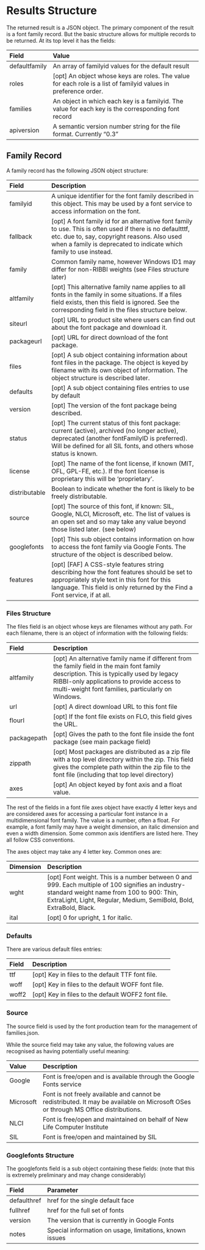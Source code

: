 
# Results Structure

The returned result is a JSON object. The primary component of the result is a font family record. But the basic structure allows for multiple records to be returned. At its top level it has the fields:

| Field     | Value                                                             |
| :-------- | :---------------------------------------------------------------- |
| defaultfamily | An array of familyid values for the default result |
| roles     | \[opt\] An object whose keys are roles. The value for each role is a list of familyid values in preference order. |
| families  | An object in which each key is a familyid. The value for each key is the corresponding font record |
| apiversion | A semantic version number string for the file format. Currently “0.3” |

## Family Record

A family record has the following JSON object structure:

| Field     | Description                                                     |
| :-------- | :-------------------------------------------------------------- |
| familyid  | A unique identifier for the font family described in this object. This may be used by a font service to access information on the font. |
| fallback  | \[opt\] A font family id for an alternative font family to use. This is often used if there is no defaultttf, etc. due to, say, copyright reasons. Also used when a family is deprecated to indicate which family to use instead. |
| family    | Common family name, however Windows ID1 may differ for non-RIBBI weights (see Files structure later) |
| altfamily | \[opt\] This alternative family name applies to all fonts in the family in some situations. If a files field exists, then this field is ignored. See the corresponding field in the files structure below. |
| siteurl   | \[opt\] URL to product site where users can find out about the font package and download it. |
| packageurl | \[opt\] URL for direct download of the font package. |
| files     | \[opt\] A sub object containing information about font files in the package. The object is keyed by filename with its own object of information. The object structure is described later. |
| defaults  | \[opt\] A sub object containing files entries to use by default |
| version   | \[opt\] The version of the font package being described. |
| status    | \[opt\] The current status of this font package: current (active), archived (no longer active), deprecated (another fontFamilyID is preferred). Will be defined for all SIL fonts, and others whose status is known. |
| license   | \[opt\] The name of the font license, if known (MIT, OFL, GPL-FE, etc.). If the font license is proprietary this will be ‘proprietary’. |
| distributable | Boolean to indicate whether the font is likely to be freely distributable. |
| source    | \[opt\] The source of this font, if known: SIL, Google, NLCI, Microsoft, etc. The list of values is an open set and so may take any value beyond those listed later. (see below) |
| googlefonts | \[opt\] This sub object contains information on how to access the font family via Google Fonts. The structure of the object is described below. |
| features  | \[opt\] \[FAF\] A CSS-style features string describing how the font features should be set to appropriately style text in this font for this language. This field is only returned by the Find a Font service, if at all. |

### Files Structure

The files field is an object whose keys are filenames without any path. For each filename, there is an object of information with the following fields:

| Field     | Description                                                       |
| :-------- | :---------------------------------------------------------------- |
| altfamily | \[opt\] An alternative family name if different from the family field in the main font family description. This is typically used by legacy RIBBI-only applications to provide access to multi-weight font families, particularly on Windows. |
| url       | \[opt\] A direct download URL to this font file |
| flourl    | \[opt\] If the font file exists on FLO, this field gives the URL. |
| packagepath | \[opt\] Gives the path to the font file inside the font package (see main package field) |
| zippath   | \[opt\] Most packages are distributed as a zip file with a top level directory within the zip. This field gives the complete path within the zip file to the font file (including that top level directory) |
| axes      | \[opt\] An object keyed by font axis and a float value. |

The rest of the fields in a font file axes object have exactly 4 letter keys and are considered axes for accessing a particular font instance in a multidimensional font family. The value is a number, often a float. For example, a font family may have a weight dimension, an italic dimension and even a width dimension. Some common axis identifiers are listed here. They all follow CSS conventions.

The axes object may take any 4 letter key. Common ones are:

| Dimension | Description                                                       |
| :-------- | :---------------------------------------------------------------- |
| wght      | \[opt\] Font weight. This is a number between 0 and 999. Each multiple of 100 signifies an industry-standard weight name from 100 to 900: Thin, ExtraLight, Light, Regular, Medium, SemiBold, Bold, ExtraBold, Black. |
| ital      | \[opt\] 0 for upright, 1 for italic. |

### Defaults

There are various default files entries:

| Field     | Description                                                       |
| :-------- | :---------------------------------------------------------------- |
| ttf       | \[opt\] Key in files to the default TTF font file. |
| woff      | \[opt\] Key in files to the default WOFF font file. |
| woff2     | \[opt\] Key in files to the default WOFF2 font file. |

### Source

The source field is used by the font production team for the management of families.json.

While the source field may take any value, the following values are recognised as having potentially useful meaning:

| Value     | Description                                                       |
| :-------- | :---------------------------------------------------------------- |
| Google    | Font is free/open and is available through the Google Fonts service |
| Microsoft | Font is not freely available and cannot be redistributed. It may be available on Microsoft OSes or through MS Office distributions. |
| NLCI      | Font is free/open and maintained on behalf of New Life Computer Institute |
| SIL       | Font is free/open and maintained by SIL |

### Googlefonts Structure

The googlefonts field is a sub object containing these fields: (note that this is extremely preliminary and may change considerably)

| Field     | Parameter                                                         |
| :-------- | :---------------------------------------------------------------- |
| defaulthref | href for the single default face |
| fullhref  | href for the full set of fonts |
| version   | The version that is currently in Google Fonts |
| notes     | Special information on usage, limitations, known issues |







